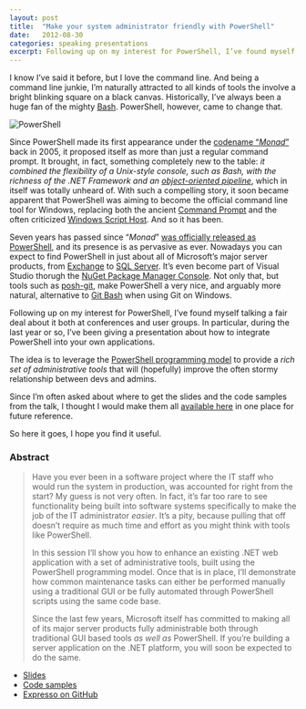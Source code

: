 ```yaml
---
layout: post
title:  "Make your system administrator friendly with PowerShell"
date:   2012-08-30
categories: speaking presentations
excerpt: Following up on my interest for PowerShell, I’ve found myself talking a fair deal about it both at conferences and user groups. In particular, during the last year or so, I’ve been giving a presentation about how to integrate PowerShell into your own applications.
---
```


I know I’ve said it before, but I love the command line. And being a command line junkie, I’m naturally attracted to all kinds of tools the involve a bright blinking square on a black canvas. Historically, I’ve always been a huge fan of the mighty [Bash][1]. PowerShell, however, came to change that.

<img alt="PowerShell" src="http://megakemp.files.wordpress.com/2012/08/powershell-cropped-small.png?w=480" class="article" />

Since PowerShell made its first appearance under the [codename “_Monad_”][3] back in 2005, it proposed itself as more than just a regular command prompt. It brought, in fact, something completely new to the table: _it combined the flexibility of a Unix-style console, such as Bash, with the richness of the .NET Framework and an [object-oriented pipeline][4]_, which in itself was totally unheard of.
With such a compelling story, it soon became apparent that PowerShell was aiming to become the official command line tool for Windows, replacing both the ancient [Command Prompt][5] and the often criticized [Windows Script Host][6]. And so it has been.

Seven years has passed since “_Monad_” [was officially released as PowerShell][7], and its presence is as pervasive as ever. Nowadays you can expect to find PowerShell in just about all of Microsoft’s major server products, from [Exchange][8] to [SQL Server][9]. It’s even become part of Visual Studio thorugh the [NuGet Package Manager Console][10]. Not only that, but tools such as [posh-git][11], make PowerShell a very nice, and arguably more natural, alternative to [Git Bash][12] when using Git on Windows.

Following up on my interest for PowerShell, I’ve found myself talking a fair deal about it both at conferences and user groups. In particular, during the last year or so, I’ve been giving a presentation about how to integrate PowerShell into your own applications.

<div class="note">
<p>
The idea is to leverage the <a href="http://msdn.microsoft.com/en-us/library/windows/desktop/ms714469(v=vs.85).aspx">PowerShell programming model</a> to provide a <em>rich set of administrative tools</em> that will (hopefully) improve the often stormy relationship between devs and admins.
</p>
</div>

Since I’m often asked about where to get the slides and the code samples from the talk, I thought I would make them all <a href="#downloads">available here</a> in one place for future reference.

So here it goes, I hope you find it useful.

### Abstract

> Have you ever been in a software project where the IT staff who would run the system in production, was accounted for right from the start? My guess is not very often. In fact, it’s far too rare to see functionality being built into software systems specifically to make the job of the IT administrator _easier_. It’s a pity, because pulling that off doesn’t require as much time and effort as you might think with tools like PowerShell.
>
> In this session I’ll show you how to enhance an existing .NET web application with a set of administrative tools, built using the PowerShell programming model. Once that is in place, I’ll demonstrate how common maintenance tasks can either be performed manually using a traditional GUI or be fully automated through PowerShell scripts using the same code base.
>
> Since the last few years, Microsoft itself has committed to making all of its major server products fully administrable both through traditional GUI based tools _as well as_ PowerShell. If you’re building a server application on the .NET platform, you will soon be expected to do the same.

<a id="downloads"></a>
<div class="note downloads">
<ul>
  <li class="slides"><a
  href="http://megakemp.files.wordpress.com/2012/08/sysadminfriendlywithpowershell-slides.pdf">Slides</a></li>
  <li class="pdf"><a
  href="http://megakemp.files.wordpress.com/2012/08/sysadminfriendlywithpowershell-codesamples.pdf">Code samples</a></li>
  <li class="github"><a href="https://github.com/ecampidoglio/Expresso">Expresso on GitHub</a></li>
</ul>
</div>

[1]: http://www.bash.org
[3]: http://blogs.msdn.com/b/monad/archive/2005/08/25/456590.aspx
[4]: http://powershell.com/cs/blogs/ebookv2/archive/2012/03/05/chapter-5-the-powershell-pipeline.aspx#object-oriented-pipeline
[5]: http://en.wikipedia.org/wiki/Command_Prompt
[6]: http://en.wikipedia.org/wiki/Windows_Script_Host
[7]: http://blogs.msdn.com/b/monad/archive/2006/04/25/583333.aspx
[8]: http://social.technet.microsoft.com/wiki/contents/articles/1823.exchange-2010-powershell-scripting-resources-en-us.aspx
[9]: http://msdn.microsoft.com/en-us/library/cc281954(v=sql.105)
[10]: http://docs.nuget.org/docs/start-here/using-the-package-manager-console
[11]: https://github.com/dahlbyk/posh-git
[12]: http://code.google.com/p/msysgit
